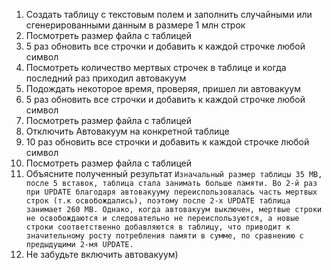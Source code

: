 1. Создать таблицу с текстовым полем и заполнить случайными или сгенерированными
данным в размере 1 млн строк
2. Посмотреть размер файла с таблицей
3. 5 раз обновить все строчки и добавить к каждой строчке любой символ
4. Посмотреть количество мертвых строчек в таблице и когда последний раз приходил
автовакуум
5. Подождать некоторое время, проверяя, пришел ли автовакуум
6. 5 раз обновить все строчки и добавить к каждой строчке любой символ
7. Посмотреть размер файла с таблицей
8. Отключить Автовакуум на конкретной таблице
9. 10 раз обновить все строчки и добавить к каждой строчке любой символ
10. Посмотреть размер файла с таблицей
11. Объясните полученный результат
    `
    Изначальный размер таблицы 35 MB, после 5 вставок, таблица стала занимать больше памяти. Во 2-й раз при UPDATE благодаря автовакууму переиспользовалась часть мертвых строк (т.к освобождались), поэтому после 2-х UPDATE таблица занимает 260 MB.
    Однако, когда автовакуум выключен, мертвые строки не освобождаются и следовательно не переиспользуются, а новые строки соответственно добавляются в таблицу, что приводит к значительному росту потребления памяти в сумме, по сравнению с предыдущими 2-мя UPDATE.
    `
13. Не забудьте включить автовакуум)
